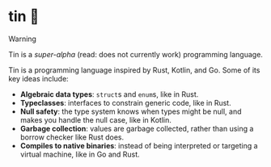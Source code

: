# tin 🥫

> [!warning]
> Tin is a _super-alpha_ (read: does not currently work) programming language.

Tin is a programming language inspired by Rust, Kotlin, and Go. Some of its
key ideas include:

- __Algebraic data types__: `struct`s and `enum`s, like in Rust.
- __Typeclasses__: interfaces to constrain generic code, like in Rust.
- __Null safety__: the type system knows when types might be null, and makes
  you handle the null case, like in Kotlin.
- __Garbage collection__: values are garbage collected, rather than using a
  borrow checker like Rust does.
- __Compiles to native binaries__: instead of being interpreted or targeting
  a virtual machine, like in Go and Rust.
